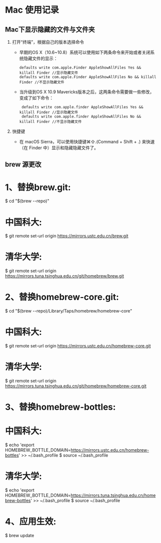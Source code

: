 # Mac 使用记录

## Mac下显示隐藏的文件与文件夹

1. 打开“终端”，根据自己的版本选择命令

   - 早期的OS X（10.6~10.8）系统可以使用如下两条命令来开始或者关闭系统隐藏文件的显示：

         defaults write com.apple.Finder AppleShowAllFiles Yes && killall Finder //显示隐藏文件
         defaults write com.apple.Finder AppleShowAllFiles No && killall Finder //不显示隐藏文件

   - 当升级到OS X 10.9 Mavericks版本之后，这两条命令需要做一些修改，变成了如下命令：
         
          defaults write com.apple.finder AppleShowAllFiles Yes && killall Finder //显示隐藏文件
          defaults write com.apple.finder AppleShowAllFiles No && killall Finder //不显示隐藏文件

2. 快捷键 

   - 在 macOS Sierra，可以使用快捷键⌘⇧.(Command + Shift + .) 来快速（在 Finder 中）显示和隐藏隐藏文件了。


## brew 源更改


# 1、替换brew.git:
$ cd "$(brew --repo)"
# 中国科大:
$ git remote set-url origin https://mirrors.ustc.edu.cn/brew.git
# 清华大学:
$ git remote set-url origin https://mirrors.tuna.tsinghua.edu.cn/git/homebrew/brew.git

# 2、替换homebrew-core.git:
$ cd "$(brew --repo)/Library/Taps/homebrew/homebrew-core"
# 中国科大:
$ git remote set-url origin https://mirrors.ustc.edu.cn/homebrew-core.git
# 清华大学:
$ git remote set-url origin https://mirrors.tuna.tsinghua.edu.cn/git/homebrew/homebrew-core.git

# 3、替换homebrew-bottles:
# 中国科大:
$ echo 'export HOMEBREW_BOTTLE_DOMAIN=https://mirrors.ustc.edu.cn/homebrew-bottles' >> ~/.bash_profile
$ source ~/.bash_profile
# 清华大学:
$ echo 'export HOMEBREW_BOTTLE_DOMAIN=https://mirrors.tuna.tsinghua.edu.cn/homebrew-bottles' >> ~/.bash_profile
$ source ~/.bash_profile

# 4、应用生效:
$ brew update